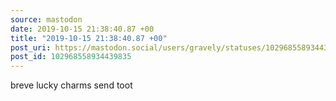 ```yaml
---
source: mastodon
date: 2019-10-15 21:38:40.87 +00
title: "2019-10-15 21:38:40.87 +00"
post_uri: https://mastodon.social/users/gravely/statuses/102968558934439835
post_id: 102968558934439835
---
```

breve lucky charms send toot



